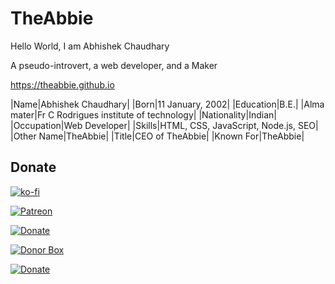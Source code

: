 # TheAbbie

Hello World, I am Abhishek Chaudhary

A pseudo-introvert, a web developer, and a Maker

https://theabbie.github.io

|Name|Abhishek Chaudhary|
|Born|11 January, 2002|
|Education|B.E.|
|Alma mater|Fr C Rodrigues institute of technology|
|Nationality|Indian|
|Occupation|Web Developer|
|Skills|HTML, CSS, JavaScript, Node.js, SEO|
|Other Name|TheAbbie|
|Title|CEO of TheAbbie|
|Known For|TheAbbie|

## Donate

[![ko-fi](https://www.ko-fi.com/img/githubbutton_sm.svg)](https://ko-fi.com/K3K31DJFA)

[![Patreon](https://c5.patreon.com/external/logo/become_a_patron_button.png)](https://patreon.com/theabbie)

[![Donate](https://img.shields.io/badge/Donate-PayPal-green.svg)](https://www.paypal.me/theabbie)

[![Donor Box](https://d1iczxrky3cnb2.cloudfront.net/button-medium-blue.png)](https://donorbox.org/theabbie)

[![Donate](https://button.flattr.com/button-compact-static-100x17.png)](https://flattr.com/@theabbie)
